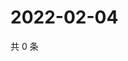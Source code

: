 # 2022-02-04

共 0 条

<!-- BEGIN WEIBO -->
<!-- 最后更新时间 Fri Feb 04 2022 05:11:47 GMT+0800 (China Standard Time) -->

<!-- END WEIBO -->
